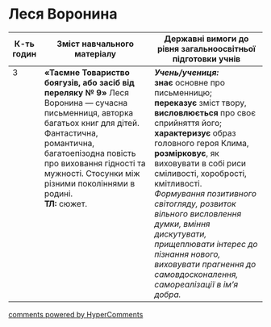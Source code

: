 <div id="hypercomments_widget" class="js-hypercomments-widget invisible"></div>

# Леся Воронина

<table>
  <tr>
    <td width="10%" align="center"><b>К-ть годин</b></td>
    <td width="45%" align="center"><b>Зміст навчального матеріалу</b></td>
    <td width="45%" align="center"><b>Державні вимоги до рівня загальноосвітньої підготовки учнів</b></td>
  </tr>
<tbody>
  <tr>
<td width="10%" style="vertical-align:top !important;">3</td>
    <td width="45%" style="vertical-align:top !important;">
<b>«Таємне Товариство боягузів, або засіб від переляку № 9»</b> Леся Воронина — сучасна письменниця, авторка багатьох книг для дітей. Фантастична, романтична, багатоепізодна повість  про виховання гідності та мужності. Стосунки між різними поколіннями в родині.<br>
<b>ТЛ:</b> сюжет.
</td>
    <td width="45%" style="vertical-align:top !important;">
<i><b>Учень/учениця:</b></i><br>
<b>знає</b> основне про письменницю;<br> 
<b>переказує</b> зміст твору, <b>висловлюється</b> про своє сприйняття його; <br>
<b>характеризує</b> образ головного героя Клима, <b>розмірковує</b>, як виховувати в собі риси сміливості, хоробрості, кмітливості. <br> 
<i>Формування позитивного світогляду, розвиток вільного висловлення думки, вміння дискутувати, прищеплювати інтерес до пізнання нового, виховувати прагнення до самовдосконалення, самореалізації в ім’я добра.</i> </td>
  </tr>
</tbody>
</table>

<div class="js-hypercomments-container">
<a href="http://hypercomments.com" class="hc-link" title="comments widget">comments powered by HyperComments</a>
</div>
